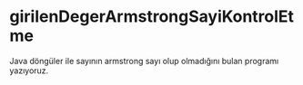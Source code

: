 # girilenDegerArmstrongSayiKontrolEtme
 Java döngüler ile sayının armstrong sayı olup olmadığını bulan programı yazıyoruz. 
